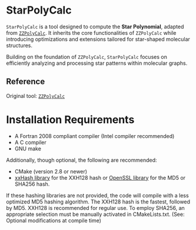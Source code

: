 # **StarPolyCalc**

`StarPolyCalc` is a tool designed to compute the **Star Polynomial**, adapted from [`ZZPolyCalc`](https://github.com/solccp/zzcalculator). It inherits the core functionalities of `ZZPolyCalc` while introducing optimizations and extensions tailored for star-shaped molecular structures.

Building on the foundation of `ZZPolyCalc`, `StarPolyCalc` focuses on efficiently analyzing and processing star patterns within molecular graphs.

## **Reference**
Original tool: [`ZZPolyCalc`](https://github.com/solccp/zzcalculator)

Installation Requirements
=========================

* A Fortran 2008 compliant compiler (Intel compiler recommended)
* A C compiler
* GNU make

Additionally, though optional, the following are recommended:

* CMake (version 2.8 or newer)
* [xxHash library](https://github.com/Cyan4973/xxHash) for the XXH128 hash or [OpenSSL library](https://github.com/openssl/openssl) for the MD5 or SHA256 hash.

If these hashing libraries are not provided, the code will compile with a less optimized MD5 hashing algorithm.
The XXH128 hash is the fastest, followed by MD5. XXH128 is recommended for regular use. To employ SHA256, an appropriate selection must be manually activated in CMakeLists.txt. (See: Optional modifications at compile time)
